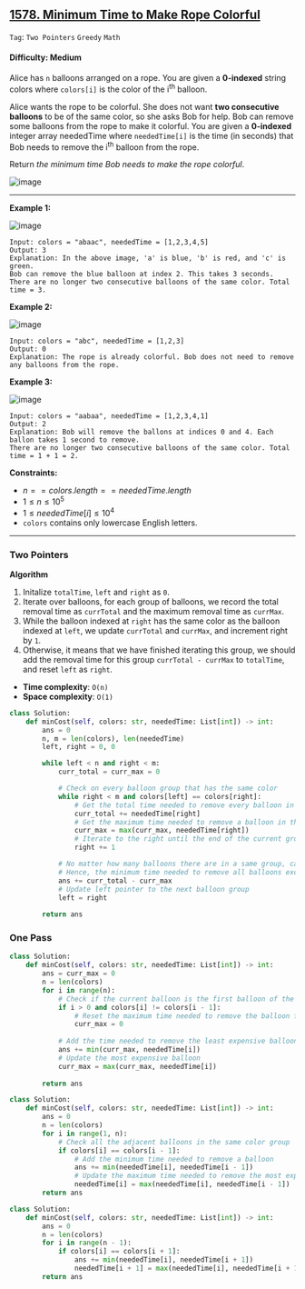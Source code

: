 ## [1578. Minimum Time to Make Rope Colorful](https://leetcode.com/problems/minimum-time-to-make-rope-colorful/)

```Tag```: ```Two Pointers``` ```Greedy``` ```Math```

#### Difficulty: Medium

Alice has ```n``` balloons arranged on a rope. You are given a __0-indexed__ string colors where ```colors[i]``` is the color of the i<sup>th</sup> balloon.

Alice wants the rope to be colorful. She does not want __two consecutive balloons__ to be of the same color, so she asks Bob for help. Bob can remove some balloons from the rope to make it colorful. You are given a __0-indexed__ integer array neededTime where ```neededTime[i]``` is the time (in seconds) that Bob needs to remove the i<sup>th</sup> balloon from the rope.

Return _the minimum time Bob needs to make the rope colorful_.

![image](https://github.com/quananhle/Python/assets/35042430/c91a5c75-dea5-4f10-8a80-96d42933efdc)

---

__Example 1:__

![image](https://assets.leetcode.com/uploads/2021/12/13/ballon1.jpg)
```
Input: colors = "abaac", neededTime = [1,2,3,4,5]
Output: 3
Explanation: In the above image, 'a' is blue, 'b' is red, and 'c' is green.
Bob can remove the blue balloon at index 2. This takes 3 seconds.
There are no longer two consecutive balloons of the same color. Total time = 3.
```

__Example 2:__

![image](https://assets.leetcode.com/uploads/2021/12/13/balloon2.jpg)
```
Input: colors = "abc", neededTime = [1,2,3]
Output: 0
Explanation: The rope is already colorful. Bob does not need to remove any balloons from the rope.
```

__Example 3:__

![image](https://assets.leetcode.com/uploads/2021/12/13/balloon3.jpg)
```
Input: colors = "aabaa", neededTime = [1,2,3,4,1]
Output: 2
Explanation: Bob will remove the ballons at indices 0 and 4. Each ballon takes 1 second to remove.
There are no longer two consecutive balloons of the same color. Total time = 1 + 1 = 2.
```

__Constraints:__

- $n == colors.length == neededTime.length$
- $1 \le n \le 10^5$
- $1 \le neededTime[i] \le 10^4$
- ```colors``` contains only lowercase English letters.

---

### Two Pointers

__Algorithm__

1. Initalize ```totalTime```, ```left``` and ```right``` as ```0```.
2. Iterate over balloons, for each group of balloons, we record the total removal time as ```currTotal``` and the maximum removal time as ```currMax```.
3. While the balloon indexed at ```right``` has the same color as the balloon indexed at ```left```, we update ```currTotal``` and ```currMax```, and increment right by ```1```.
4. Otherwise, it means that we have finished iterating this group, we should add the removal time for this group ```currTotal - currMax``` to ```totalTime```, and reset ```left``` as ```right```.

- __Time complexity__: ```O(n)```
- __Space complexity__: ```O(1)```

```Python
class Solution:
    def minCost(self, colors: str, neededTime: List[int]) -> int:
        ans = 0
        n, m = len(colors), len(neededTime)
        left, right = 0, 0

        while left < n and right < m:
            curr_total = curr_max = 0

            # Check on every balloon group that has the same color
            while right < m and colors[left] == colors[right]:
                # Get the total time needed to remove every balloon in the current group
                curr_total += neededTime[right]
                # Get the maximum time needed to remove a balloon in the group
                curr_max = max(curr_max, neededTime[right])
                # Iterate to the right until the end of the current group
                right += 1

            # No matter how many balloons there are in a same group, can only have at most 1 balloon in each group => leave out the maximum one
            # Hence, the minimum time needed to remove all balloons except the most expensive one is (total - most expensive)
            ans += curr_total - curr_max
            # Update left pointer to the next balloon group
            left = right
        
        return ans
```

### One Pass

```Python
class Solution:
    def minCost(self, colors: str, neededTime: List[int]) -> int:
        ans = curr_max = 0
        n = len(colors)
        for i in range(n):
            # Check if the current balloon is the first balloon of the group
            if i > 0 and colors[i] != colors[i - 1]:
                # Reset the maximum time needed to remove the balloon for the new group
                curr_max = 0
            
            # Add the time needed to remove the least expensive balloons in the group
            ans += min(curr_max, neededTime[i])
            # Update the most expensive balloon
            curr_max = max(curr_max, neededTime[i])
        
        return ans
```

```Python
class Solution:
    def minCost(self, colors: str, neededTime: List[int]) -> int:
        ans = 0
        n = len(colors)
        for i in range(1, n):
            # Check all the adjacent balloons in the same color group
            if colors[i] == colors[i - 1]:
                # Add the minimum time needed to remove a balloon
                ans += min(neededTime[i], neededTime[i - 1])
                # Update the maximum time needed to remove the most expensive balloon so far
                neededTime[i] = max(neededTime[i], neededTime[i - 1])
        return ans
```

```Python
class Solution:
    def minCost(self, colors: str, neededTime: List[int]) -> int:
        ans = 0
        n = len(colors)
        for i in range(n - 1):
            if colors[i] == colors[i + 1]:
                ans += min(neededTime[i], neededTime[i + 1])
                neededTime[i + 1] = max(neededTime[i], neededTime[i + 1])
        return ans
```
